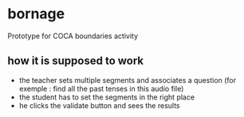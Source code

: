 # bornage
Prototype for COCA boundaries activity

## how it is supposed to work
- the teacher sets multiple segments and associates a question (for exemple : find all the past tenses in this audio file)
- the student has to set the segments in the right place
- he clicks the validate button and sees the results